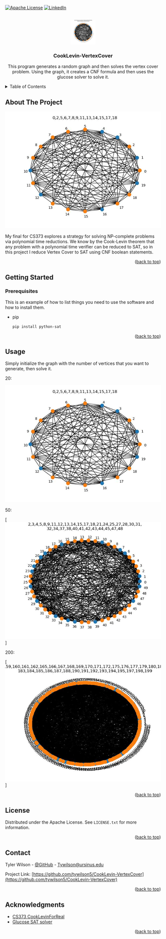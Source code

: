 <!-- Improved compatibility of back to top link: See: https://github.com/othneildrew/Best-README-Template/pull/73 -->
<a name="readme-top"></a>
<!--
*** Thanks for checking out the Best-README-Template. If you have a suggestion
*** that would make this better, please fork the repo and create a pull request
*** or simply open an issue with the tag "enhancement".
*** Don't forget to give the project a star!
*** Thanks again! Now go create something AMAZING! :D
-->



<!-- PROJECT SHIELDS -->
<!--
*** I'm using markdown "reference style" links for readability.
*** Reference links are enclosed in brackets [ ] instead of parentheses ( ).
*** See the bottom of this document for the declaration of the reference variables
*** for contributors-url, forks-url, etc. This is an optional, concise syntax you may use.
*** https://www.markdownguide.org/basic-syntax/#reference-style-links
-->

[![Apache License][license-shield]][license-url]
[![LinkedIn][linkedin-shield]][linkedin-url]



<!-- PROJECT LOGO -->
<br />
<div align="center">
  <a href="https://github.com/tywilson5/CookLevin-VertexCover">
    <img src="Vertex_cover50.jpg" alt="Logo" width="80" height="80">
  </a>

<h3 align="center">CookLevin-VertexCover</h3>

  <p align="center">
    This program generates a random graph and then solves the vertex cover problem. 
    Using the graph, it creates a CNF formula and then uses the glucose solver to solve it.

    
    
  </p>
</div>



<!-- TABLE OF CONTENTS -->
<details>
  <summary>Table of Contents</summary>
  <ol>
    <li>
      <a href="#about-the-project">About The Project</a>
    </li>
    <li>
      <a href="#getting-started">Getting Started</a>
      <ul>
        <li><a href="#prerequisites">Prerequisites</a></li>
      </ul>
    </li>
    <li><a href="#usage">Usage</a></li>
    <li><a href="#license">License</a></li>
    <li><a href="#contact">Contact</a></li>
    <li><a href="#acknowledgments">Acknowledgments</a></li>
  </ol>
</details>



<!-- ABOUT THE PROJECT -->
## About The Project

![CookLevin-VertexCover Screen Shot][product-screenshot]

My final for CS373 explores a strategy for solving NP-complete problems via polynomial time reductions. We know by the Cook-Levin theorem that any problem with a polynomial time verifier can be reduced to SAT, so in this project I reduce Vertex Cover to SAT using CNF boolean statements. 

<p align="right">(<a href="#readme-top">back to top</a>)</p>



<!-- GETTING STARTED -->
## Getting Started



### Prerequisites

This is an example of how to list things you need to use the software and how to install them.
* pip
  ```sh
  pip install python-sat
  ```


<p align="right">(<a href="#readme-top">back to top</a>)</p>



<!-- USAGE EXAMPLES -->
## Usage
Simply initialize the graph with the number of vertices that you want to generate, then solve it.


20:

![CookLevin-VertexCover Screen Shot][product-screenshot]

50:

[![CookLevin-VertexCover Screen Shot][product-screenshot2]]

200:

[![CookLevin-VertexCover Screen Shot][product-screenshot3]]



<p align="right">(<a href="#readme-top">back to top</a>)</p>



<!-- LICENSE -->
## License

Distributed under the Apache License. See `LICENSE.txt` for more information.

<p align="right">(<a href="#readme-top">back to top</a>)</p>



<!-- CONTACT -->
## Contact

Tyler Wilson - [@GitHub](https://github.com/tywilson5) - Tywilson@ursinus.edu

Project Link: [https://github.com/tywilson5/CookLevin-VertexCover](https://github.com/tywilson5/CookLevin-VertexCover)

<p align="right">(<a href="#readme-top">back to top</a>)</p>



<!-- ACKNOWLEDGMENTS -->
## Acknowledgments

* [CS373 CookLevinForReal](https://github.com/ursinus-cs373-f2023/CookLevinForReal)
* [Glucose SAT solver](https://github.com/audemard/glucose)


<p align="right">(<a href="#readme-top">back to top</a>)</p>



<!-- MARKDOWN LINKS & IMAGES -->
<!-- https://www.markdownguide.org/basic-syntax/#reference-style-links -->
[contributors-shield]: https://img.shields.io/github/contributors/tywilson5/CookLevin-VertexCover.svg?style=for-the-badge
[contributors-url]: https://github.com/tywilson5/CookLevin-VertexCover/graphs/contributors
[forks-shield]: https://img.shields.io/github/forks/tywilson5/CookLevin-VertexCover.svg?style=for-the-badge
[forks-url]: https://github.com/tywilson5/CookLevin-VertexCover/network/members
[stars-shield]: https://img.shields.io/github/stars/tywilson5/CookLevin-VertexCover.svg?style=for-the-badge
[stars-url]: https://github.com/tywilson5/CookLevin-VertexCover/stargazers
[issues-shield]: https://img.shields.io/github/issues/tywilson5/CookLevin-VertexCover.svg?style=for-the-badge
[issues-url]: https://github.com/tywilson5/CookLevin-VertexCover/issues
[license-shield]: https://img.shields.io/github/license/tywilson5/CookLevin-VertexCover.svg?style=for-the-badge
[license-url]: https://github.com/tywilson5/CookLevin-VertexCover/blob/master/LICENSE.txt
[linkedin-shield]: https://img.shields.io/badge/-LinkedIn-black.svg?style=for-the-badge&logo=linkedin&colorB=555
[linkedin-url]: https://linkedin.com/in/linkedin_username
[product-screenshot]: Vertex_cover20.jpg
[product-screenshot2]: Vertex_cover50.jpg
[product-screenshot3]: Vertex_cover200.jpg
[Next.js]: https://img.shields.io/badge/next.js-000000?style=for-the-badge&logo=nextdotjs&logoColor=white
[Next-url]: https://nextjs.org/
[React.js]: https://img.shields.io/badge/React-20232A?style=for-the-badge&logo=react&logoColor=61DAFB
[React-url]: https://reactjs.org/
[Vue.js]: https://img.shields.io/badge/Vue.js-35495E?style=for-the-badge&logo=vuedotjs&logoColor=4FC08D
[Vue-url]: https://vuejs.org/
[Angular.io]: https://img.shields.io/badge/Angular-DD0031?style=for-the-badge&logo=angular&logoColor=white
[Angular-url]: https://angular.io/
[Svelte.dev]: https://img.shields.io/badge/Svelte-4A4A55?style=for-the-badge&logo=svelte&logoColor=FF3E00
[Svelte-url]: https://svelte.dev/
[Laravel.com]: https://img.shields.io/badge/Laravel-FF2D20?style=for-the-badge&logo=laravel&logoColor=white
[Laravel-url]: https://laravel.com
[Bootstrap.com]: https://img.shields.io/badge/Bootstrap-563D7C?style=for-the-badge&logo=bootstrap&logoColor=white
[Bootstrap-url]: https://getbootstrap.com
[JQuery.com]: https://img.shields.io/badge/jQuery-0769AD?style=for-the-badge&logo=jquery&logoColor=white
[JQuery-url]: https://jquery.com 